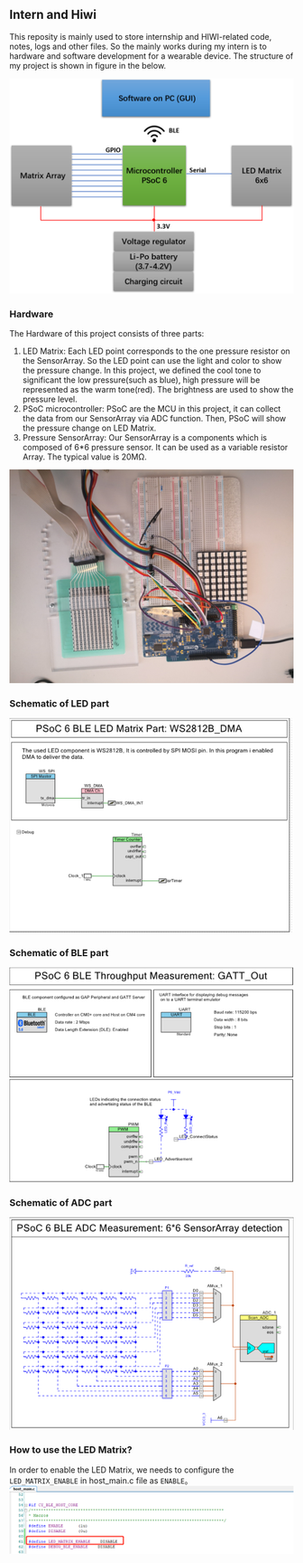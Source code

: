 ## Intern and Hiwi
This reposity is mainly used to store internship and HIWI-related code, notes, logs and other files. So the mainly works during my intern is to hardware and software development for a wearable device. The structure of my project is shown in figure in the below.

![](figure/structure.png)

### Hardware
The Hardware of this project consists of three parts:

1.	 LED Matrix: Each LED point corresponds to the one pressure resistor on the SensorArray. So the LED point can use the light and color to show the pressure change. In this project, we defined the cool tone to significant the low pressure(such as blue), high pressure will be represented as the warm tone(red). The brightness are used to show the pressure level.
2.	PSoC microcontroller: PSoC are the MCU in this project, it can collect the data from our SensorArray via ADC function. Then, PSoC will show the pressure change on LED Matrix.
3.	Pressure SensorArray: Our SensorArray is a components which is composed of 6*6 pressure sensor. It can be used as a variable resistor Array. The typical value is 20MΩ.

![](figure/hardware.png)
### Schematic of LED part
![](figure/schmetic_LED.png)

### Schematic of BLE part
![](figure/schmetic_BLE.png)

### Schematic of ADC part
![](figure/schmetic_ADC.png)


### How to use the LED Matrix?
In order to enable the LED Matrix, we needs to configure the `LED_MATRIX_ENABLE` in host_main.c file as `ENABLE`。
![](figure/LED_Configuration.png)

